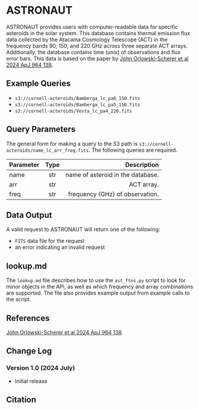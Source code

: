 # ASTRONAUT

ASTRONAUT provides users with computer-readable data for specific asteroids in the solar system. This database contains thermal emission flux data collected by the Atacama Cosmology Telescope (ACT) in the frequency bands 90, 150, and 220 GHz across three separate ACT arrays. Additionally, the database contains time (unix) of observations and flux error bars. This data is based on the paper by [John Orlowski-Scherer et al 2024 ApJ 964 138](https://iopscience.iop.org/article/10.3847/1538-4357/ad21fe/meta).

## Example Queries
- `s3://cornell-acteroids/Bamberga_lc_pa6_150.fits`
- `s3://cornell-acteroids/Bamberga_lc_pa5_150.fits`
- `s3://cornell-acteroids/Vesta_lc_pa4_220.fits`

## Query Parameters

The general form for making a query to the S3 path is `s3://cornell-acteroids/name_lc_arr_freq.fits`. The following queries are required.

| Parameter | Type      | Description                             |
| --------- |:---------:|---------:                               |
| name      | str       | name of asteroid in the database.       |
| arr       | str       | ACT array.                              |
| freq      | str       | frequency (GHz) of observation.         |

## Data Output

A valid request to ASTRONAUT will return one of the following:
- `FITS` data file for the request
- an error indicating an invalid request

## lookup.md

The `lookup.md` file describes how to use the `ast_ftns.py` script to look for minor objects in the API, as well as which frequency and array combinations are supported. The file also provides example output from example calls to the script.

## References

[John Orlowski-Scherer et al 2024 ApJ 964 138](https://iopscience.iop.org/article/10.3847/1538-4357/ad21fe/meta)

## Change Log

### Version 1.0 (2024 July)

- Initial release

## Citation
